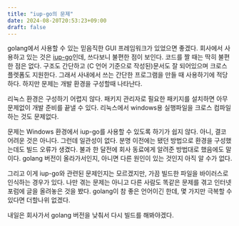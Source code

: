 ```yaml
---
title: "iup-go의 문제"
date: 2024-08-20T20:53:23+09:00
draft: false
---
```


golang에서 사용할 수 있는 믿음직한 GUI 프레임워크가 있었으면 좋겠다.
회사에서 사용하고 있는 것은 [iup-go](https://github.com/gen2brain/iup-go)인데, 쓰다보니 불편한 점이 보인다.
코드를 짤 때는 딱히 불편한 점은 없다.
구조도 간단하고 (C 언어 기준으로 작성된)문서도 잘 되어있으며 크로스 플렛폼도 지원한다.
그래서 사내에서 쓰는 간단한 프로그램을 만들 때 사용하기에 적당하다.
하지만 문제는 개발 환경을 구성할때 나타난다.

리눅스 환경은 구성하기 어렵지 않다.
패키지 관리자로 필요한 패키지를 설치하면 아무 문제없이 개발 준비를 끝낼 수 있다.
리눅스에서 windows용 실행파일을 크로스 컴파일 하는 것도 문제없다.

문제는 Windows 환경에서 iup-go를 사용할 수 있도록 하기가 쉽지 않다.
아니, 결코 어려운 것은 아니다.
그런데 일관성이 없다.
분명 이전에는 됐던 방법으로 환경을 구성했는데도 빌드 오류가 생겼다.
불과 한 달전에 회사 동료에게 알려준 방법대로 했음에도 말이다.
golang 버전이 올라가서인지, 아니면 다른 원인이 있는 것인지 아직 알 수가 없다.

그리고 이게 iup-go와 관련된 문제인지는 모르겠지만, 가끔 빌드한 파일을 바이러스로 인식하는 경우가 있다.
나만 겪는 문제는 아니고 다른 사람도 똑같은 문제를 겪고 인터넷 포럼에 글을 올려놓은 것을 봤다.
golang이 참 좋은 언어이긴 한데, 몇 가지만 극복할 수 있다면 더할나위 없겠다.

내일은 회사가서 golang 버전을 낮춰서 다시 빌드를 해봐야겠다.
